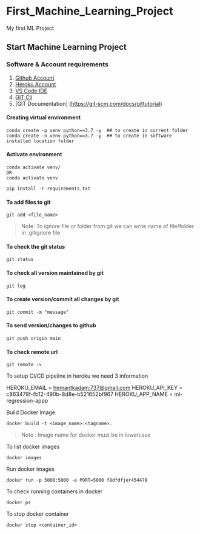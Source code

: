 # First_Machine_Learning_Project
My first ML Project

## Start Machine Learning Project
### Software & Account requirements
1. [Github Account](https://github.com/)
2. [Heroku Account](https://dashboard.heroku.com/)
3. [VS Code IDE](https://code.visualstudio.com/download)
4. [GIT Cli](https://git-scm.com/downloads)
5. [GIT Documentation] (https://git-scm.com/docs/gittutorial) 

#### Creating virtual environment
```
conda create -p venv python==3.7 -y  ## to create in current folder
conda create -n venv python==3.7 -y  ## to create in software installed location folder
```
#### Activate environment
```
conda activate venv/
OR
conda activate venv
```
```
pip install -r requirements.txt
```
#### To add files to git
```
git add <file_name>
```
> Note: To ignore file or folder from git we can write name of file/folder in .gitignore file


#### To check the git status
```
git status
```
#### To check all version maintained by git
```
git log
```
#### To create version/commit all changes by git
```
git commit -m "message"
```
#### To send version/changes to github
```
git push origin main
```
#### To check remote url
```
git remote -v
```  

To setup CI/CD pipeline in heroku we need 3 information

HEROKU_EMAIL = hemantkadam.737@gmail.com
HEROKU_API_KEY = c863479f-fb12-490b-8d8e-b521652bf967
HEROKU_APP_NAME = ml-regression-appp


Build Docker Image
```
docker build -t <image_name>:<tagname>.
```
> Note : Image name for docker must be in lowercase

To list docker images
```
docker images
```


Run docker images
```
docker run -p 5000:5000 -e PORT=5000 f8dfdfjer454478
```

To check running containers in  docker
```
docker ps
```

To stop docker container
```
docker stop <container_id>
```